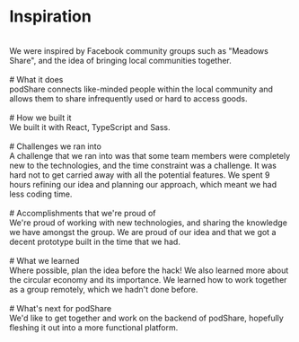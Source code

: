 # Inspiration
<br/>
We were inspired by Facebook community groups such as "Meadows Share", and the idea of bringing local communities together.
<br/>
<br/>
# What it does
<br/>
podShare connects like-minded people within the local community and allows them to share infrequently used or hard to access goods.
<br/>
<br/>
# How we built it
<br/>
We built it with React, TypeScript and Sass.
<br/>
<br/>
# Challenges we ran into
<br/>
A challenge that we ran into was that some team members were completely new to the technologies, and the time constraint was a challenge. It was hard not to get carried away with all the potential features. We spent 9 hours refining our idea and planning our approach, which meant we had less coding time.
<br/>
<br/>
# Accomplishments that we're proud of
<br/>
We're proud of working with new technologies, and sharing the knowledge we have amongst the group. We are proud of our idea and that we got a decent prototype built in the time that we had.
<br/>
<br/>
# What we learned
<br/>
Where possible, plan the idea before the hack! We also learned more about the circular economy and its importance. We learned how to work together as a group remotely, which we hadn't done before.
<br/>
<br/>
# What's next for podShare
<br/>
We'd like to get together and work on the backend of podShare, hopefully fleshing it out into a more functional platform.
<br/>
<br/>
